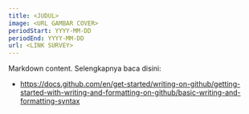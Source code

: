 ```yaml
---
title: <JUDUL>
image: <URL GAMBAR COVER>
periodStart: YYYY-MM-DD
periodEnd: YYYY-MM-DD
url: <LINK SURVEY>
---
```


Markdown content. Selengkapnya baca disini:
- https://docs.github.com/en/get-started/writing-on-github/getting-started-with-writing-and-formatting-on-github/basic-writing-and-formatting-syntax
